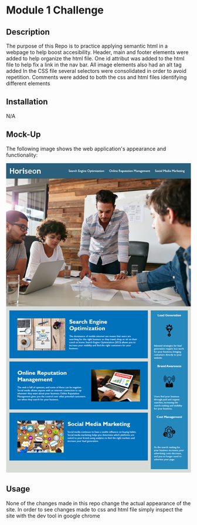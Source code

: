 # Module 1 Challenge

## Description

The purpose of this Repo is to practice applying semantic html in a webpage to help boost accesibility. Header, main and footer elements were added to help organize the html file. One id attribut was added to the html file to help fix a link in the nav bar. All image elements also had an alt tag added
In the CSS file several selectors were consolidated in order to avoid repetition.
Comments were added to both the css and html files identifying different elements

## Installation

N/A

## Mock-Up

The following image shows the web application's appearance and functionality:

![The Horiseon webpage includes a navigation bar, a header image, and cards with text and images at the bottom of the page.](./Assets/images/01-html-css-git-homework-demo.png)

## Usage

None of the changes made in this repo change the actual appearance of the site. In order to see changes made to css and html file simply inspect the site with the dev tool in google chrome

